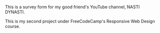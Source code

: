 This is a survey form for my good friend's YouTube channel, NASTI DYNASTI.

This is my second project under FreeCodeCamp's Responsive Web Design course.

